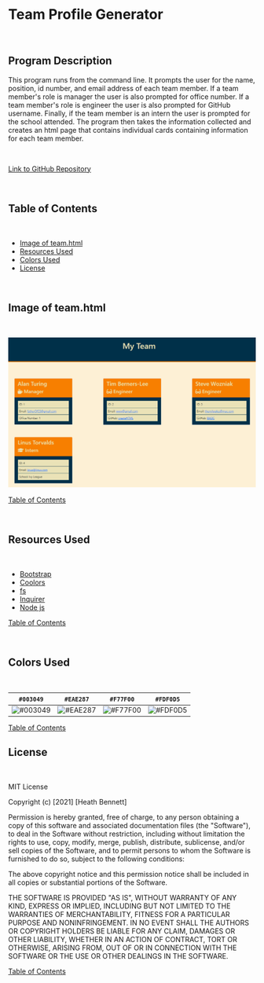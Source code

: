 # Team Profile Generator

&nbsp;

## Program Description

This program runs from the command line. It prompts the user for the name, position, id number,  and email address of each team member.  If a team member's role is manager the user is also prompted for office number.  If a team member's role is engineer the user is also prompted for GitHub username. Finally, if the team member is an intern the user is prompted for the school attended. The program then takes the information collected and creates an html page that contains individual cards containing information for each team member.  

&nbsp;

[Link to GitHub Repository](https://github.com/Heath-Bennett/TeamProfileGenerator)

&nbsp;

## Table of Contents 

&nbsp;

* [Image of team.html](#image-of-team.html)
* [Resources Used](#Resources-Used)
* [Colors Used](#Colors-Used)
* [License](#License)

&nbsp;

## Image of team.html

&nbsp;

![Screenshot of team.html](team.png)

[Table of Contents](#Table-of-Contents)

&nbsp;

## Resources Used

&nbsp;

* [Bootstrap](https://getbootstrap.com/)
* [Coolors](https://coolors.co/)
* [fs](https://www.npmjs.com/package/fs)
* [Inquirer](https://www.npmjs.com/package/inquirer)
* [Node js](https://nodejs.org/en/)

[Table of Contents](#Table-of-Contents)

&nbsp;

## Colors Used

&nbsp;

`#003049`                  |  `#EAE287`                |`#F77F00`                 |`#FDF0D5`   
:-------------------------:|:-------------------------:|:-------------------------:|:-------------------------:
![#003049](https://via.placeholder.com/150x300/003049/000000?text=+)  | ![#EAE287](https://via.placeholder.com/150x300/EAE287/000000?text=+) | ![#F77F00](https://via.placeholder.com/150x300/F77F00/000000?text=+)| ![#FDF0D5](https://via.placeholder.com/150x300/FDF0D5/000000?text=+)

[Table of Contents](#Table-of-Contents)

## License

&nbsp;

MIT License

Copyright (c) [2021] [Heath Bennett]

Permission is hereby granted, free of charge, to any person obtaining a copy
of this software and associated documentation files (the "Software"), to deal
in the Software without restriction, including without limitation the rights
to use, copy, modify, merge, publish, distribute, sublicense, and/or sell
copies of the Software, and to permit persons to whom the Software is
furnished to do so, subject to the following conditions:

The above copyright notice and this permission notice shall be included in all
copies or substantial portions of the Software.

THE SOFTWARE IS PROVIDED "AS IS", WITHOUT WARRANTY OF ANY KIND, EXPRESS OR
IMPLIED, INCLUDING BUT NOT LIMITED TO THE WARRANTIES OF MERCHANTABILITY,
FITNESS FOR A PARTICULAR PURPOSE AND NONINFRINGEMENT. IN NO EVENT SHALL THE
AUTHORS OR COPYRIGHT HOLDERS BE LIABLE FOR ANY CLAIM, DAMAGES OR OTHER
LIABILITY, WHETHER IN AN ACTION OF CONTRACT, TORT OR OTHERWISE, ARISING FROM,
OUT OF OR IN CONNECTION WITH THE SOFTWARE OR THE USE OR OTHER DEALINGS IN THE
SOFTWARE.

[Table of Contents](#Table-of-Contents)